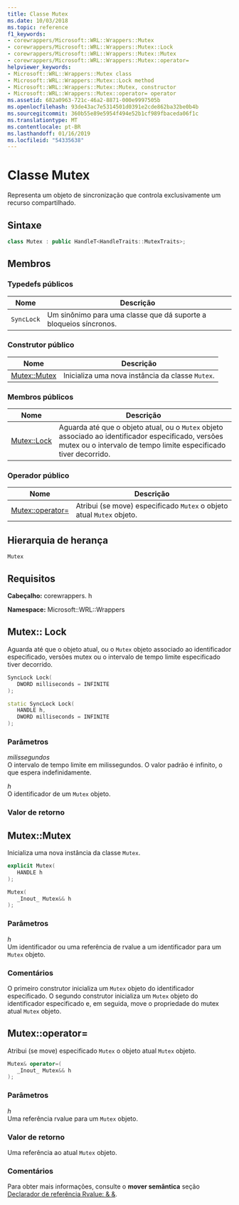 ```yaml
---
title: Classe Mutex
ms.date: 10/03/2018
ms.topic: reference
f1_keywords:
- corewrappers/Microsoft::WRL::Wrappers::Mutex
- corewrappers/Microsoft::WRL::Wrappers::Mutex::Lock
- corewrappers/Microsoft::WRL::Wrappers::Mutex::Mutex
- corewrappers/Microsoft::WRL::Wrappers::Mutex::operator=
helpviewer_keywords:
- Microsoft::WRL::Wrappers::Mutex class
- Microsoft::WRL::Wrappers::Mutex::Lock method
- Microsoft::WRL::Wrappers::Mutex::Mutex, constructor
- Microsoft::WRL::Wrappers::Mutex::operator= operator
ms.assetid: 682a0963-721c-46a2-8871-000e9997505b
ms.openlocfilehash: 93de43ac7e5314501d0391e2cde862ba32be0b4b
ms.sourcegitcommit: 360b55e89e5954f494e52b1cf989fbaceda06f1c
ms.translationtype: MT
ms.contentlocale: pt-BR
ms.lasthandoff: 01/16/2019
ms.locfileid: "54335638"
---
```

# <a name="mutex-class"></a>Classe Mutex

Representa um objeto de sincronização que controla exclusivamente um recurso compartilhado.

## <a name="syntax"></a>Sintaxe

```cpp
class Mutex : public HandleT<HandleTraits::MutexTraits>;
```

## <a name="members"></a>Membros

### <a name="public-typedefs"></a>Typedefs públicos

Nome       | Descrição
---------- | ------------------------------------------------------
`SyncLock` | Um sinônimo para uma classe que dá suporte a bloqueios síncronos.

### <a name="public-constructor"></a>Construtor público

Nome                   | Descrição
---------------------- | ------------------------------------------------
[Mutex::Mutex](#mutex) | Inicializa uma nova instância da classe `Mutex`.

### <a name="public-members"></a>Membros públicos

Nome                 | Descrição
-------------------- | --------------------------------------------------------------------------------------------------------------------------------------------------------------
[Mutex::Lock](#lock) | Aguarda até que o objeto atual, ou o `Mutex` objeto associado ao identificador especificado, versões mutex ou o intervalo de tempo limite especificado tiver decorrido.

### <a name="public-operator"></a>Operador público

Nome                                 | Descrição
------------------------------------ | ---------------------------------------------------------------------------
[Mutex::operator=](#operator-assign) | Atribui (se move) especificado `Mutex` o objeto atual `Mutex` objeto.

## <a name="inheritance-hierarchy"></a>Hierarquia de herança

`Mutex`

## <a name="requirements"></a>Requisitos

**Cabeçalho:** corewrappers. h

**Namespace:** Microsoft::WRL::Wrappers

## <a name="lock"></a>Mutex:: Lock

Aguarda até que o objeto atual, ou o `Mutex` objeto associado ao identificador especificado, versões mutex ou o intervalo de tempo limite especificado tiver decorrido.

```cpp
SyncLock Lock(
   DWORD milliseconds = INFINITE
);

static SyncLock Lock(
   HANDLE h,
   DWORD milliseconds = INFINITE
);
```

### <a name="parameters"></a>Parâmetros

*milissegundos*<br/>
O intervalo de tempo limite em milissegundos. O valor padrão é infinito, o que espera indefinidamente.

*h*<br/>
O identificador de um `Mutex` objeto.

### <a name="return-value"></a>Valor de retorno

## <a name="mutex"></a>Mutex::Mutex

Inicializa uma nova instância da classe `Mutex`.

```cpp
explicit Mutex(
   HANDLE h
);

Mutex(
   _Inout_ Mutex&& h
);
```

### <a name="parameters"></a>Parâmetros

*h*<br/>
Um identificador ou uma referência de rvalue a um identificador para um `Mutex` objeto.

### <a name="remarks"></a>Comentários

O primeiro construtor inicializa um `Mutex` objeto do identificador especificado. O segundo construtor inicializa um `Mutex` objeto do identificador especificado e, em seguida, move o propriedade do mutex atual `Mutex` objeto.

## <a name="operator-assign"></a>Mutex::operator=

Atribui (se move) especificado `Mutex` o objeto atual `Mutex` objeto.

```cpp
Mutex& operator=(
   _Inout_ Mutex&& h
);
```

### <a name="parameters"></a>Parâmetros

*h*<br/>
Uma referência rvalue para um `Mutex` objeto.

### <a name="return-value"></a>Valor de retorno

Uma referência ao atual `Mutex` objeto.

### <a name="remarks"></a>Comentários

Para obter mais informações, consulte o **mover semântica** seção [Declarador de referência Rvalue: & &](../../cpp/rvalue-reference-declarator-amp-amp.md).
